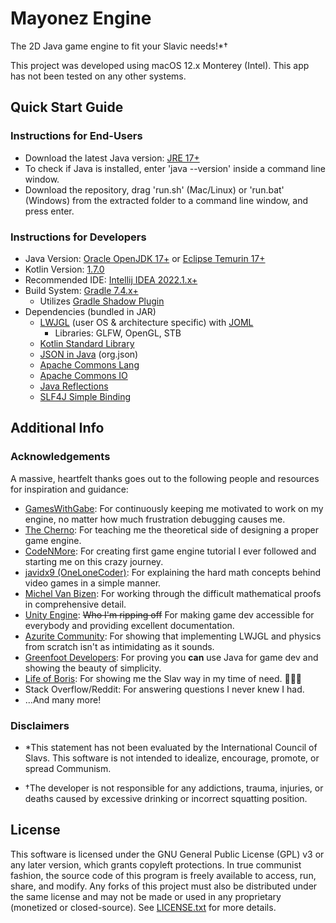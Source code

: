 # Mayonez Engine

The 2D Java game engine to fit your Slavic needs!*†

This project was developed using macOS 12.x Monterey (Intel). This app has not been tested on any other systems.

## Quick Start Guide

### Instructions for End-Users

- Download the latest Java version: [JRE 17+](https://www.oracle.com/java/technologies/downloads/)
- To check if Java is installed, enter 'java --version' inside a command line window.
- Download the repository, drag 'run.sh' (Mac/Linux) or 'run.bat' (Windows) from the extracted folder to a command line
  window, and press enter.

### Instructions for Developers

- Java Version: [Oracle OpenJDK 17+](https://jdk.java.net/) or [Eclipse Temurin 17+](https://adoptium.net/)
- Kotlin Version: [1.7.0](https://github.com/JetBrains/kotlin/releases/tag/v1.7.0)
- Recommended IDE: [Intellij IDEA 2022.1.x+](https://www.jetbrains.com/idea/download/)
- Build System: [Gradle 7.4.x+](https://gradle.org/install/)
    - Utilizes [Gradle Shadow Plugin](https://github.com/johnrengelman/shadow)
- Dependencies (bundled in JAR)
    - [LWJGL](https://www.lwjgl.org/customize) (user OS & architecture specific)
      with [JOML](https://joml-ci.github.io/JOML/)
        - Libraries: GLFW, OpenGL, STB
    - [Kotlin Standard Library](https://kotlinlang.org/docs/getting-started.html)
    - [JSON in Java](https://github.com/stleary/JSON-java) (org.json)
    - [Apache Commons Lang](https://commons.apache.org/proper/commons-lang/)
    - [Apache Commons IO](https://commons.apache.org/proper/commons-io/)
    - [Java Reflections](https://github.com/ronmamo/reflections)
    - [SLF4J Simple Binding](https://www.slf4j.org/)

## Additional Info

### Acknowledgements

A massive, heartfelt thanks goes out to the following people and resources for inspiration and guidance:

- [GamesWithGabe](https://youtube.com/c/GamesWithGabe): For continuously keeping me motivated to work on my engine, no
  matter how much frustration debugging causes me.
- [The Cherno](https://youtube.com/c/TheChernoProject): For teaching me the theoretical side of designing a proper game
  engine.
- [CodeNMore](https://www.youtube.com/playlist?list=PLah6faXAgguMnTBs3JnEJY0shAc18XYQZ): For creating first game engine
  tutorial I ever followed and starting me on this crazy journey.
- [javidx9 (OneLoneCoder)](https://www.youtube.com/c/javidx9): For explaining the hard math concepts behind video
  games in a simple manner.
- [Michel Van Bizen](https://www.youtube.com/c/MichelvanBiezen): For working through the difficult mathematical proofs
  in comprehensive detail.
- [Unity Engine](https://docs.unity3d.com/ScriptReference/): ~~Who I'm ripping off~~ For making game dev
  accessible for everybody and providing excellent documentation.
- [Azurite Community](https://azurite-engine.github.io/): For showing that implementing LWJGL and physics from scratch
  isn't as intimidating as it sounds.
- [Greenfoot Developers](https://www.greenfoot.org/files/javadoc/): For proving you **can** use Java for game dev and
  showing the beauty of simplicity.
- [Life of Boris](https://www.youtube.com/c/LifeofBoris/featured): For showing me the Slav way in my time of need.
  🥔🤘🥃
- Stack Overflow/Reddit: For answering questions I never knew I had.
- …And many more!

### Disclaimers

- *This statement has not been evaluated by the International Council of Slavs. This software is not intended to
  idealize, encourage, promote, or spread Communism.

- †The developer is not responsible for any addictions, trauma, injuries, or deaths caused by excessive drinking or
  incorrect squatting position.

## License

This software is licensed under the GNU General Public License (GPL) v3 or any later version, which grants copyleft
protections. In true communist fashion, the source code of this program is freely available to access, run, share,
and modify. Any forks of this project must also be distributed under the same license and may not be made or used in any
proprietary (monetized or closed-source). See [LICENSE.txt](LICENSE.txt) for more details.